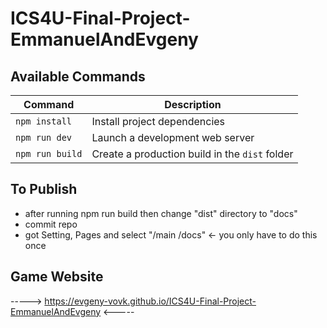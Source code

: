 # ICS4U-Final-Project-EmmanuelAndEvgeny

## Available Commands

| Command | Description |
|---------|-------------|
| `npm install` | Install project dependencies |
| `npm run dev` | Launch a development web server |
| `npm run build` | Create a production build in the `dist` folder |

## To Publish
- after running npm run build then change "dist" directory to "docs"
- commit repo
- got Setting, Pages and select "/main /docs" <- you only have to do this once

## Game Website

----->  https://evgeny-vovk.github.io/ICS4U-Final-Project-EmmanuelAndEvgeny  <-----